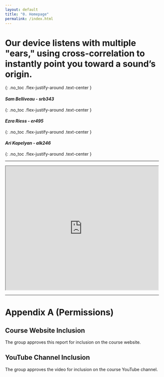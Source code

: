 ```yaml
---
layout: default
title: "0. Homepage"
permalink: /index.html
---
```


# Our device listens with multiple "ears," using cross-correlation to instantly point you toward a sound’s origin.
{: .no_toc .flex-justify-around .text-center }

#### _Sam Belliveau - srb343_
{: .no_toc .flex-justify-around .text-center }

#### _Ezra Riess - er495_
{: .no_toc .flex-justify-around .text-center }

#### _Ari Kapelyan - alk246_
{: .no_toc .flex-justify-around .text-center }

---

<div style="display:flex; align-items:flex-center; gap:1rem; margin-left: auto; margin-right: auto;">
  <iframe width="720px" height="405px" src="https://www.youtube.com/embed/yFkt5Urp-eg" frameborder="1" allowfullscreen class="full-bordered"></iframe>
</div>

---

# Appendix A (Permissions)

## Course Website Inclusion

The group approves this report for inclusion on the course website.

## YouTube Channel Inclusion

The group approves the video for inclusion on the course YouTube channel.
